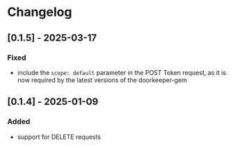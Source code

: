 # Changelog

## [0.1.5] - 2025-03-17

### Fixed

- include the `scope: default` parameter in the POST Token request, as it is now required by the latest versions of the doorkeeper-gem

## [0.1.4] - 2025-01-09

### Added

- support for DELETE requests
